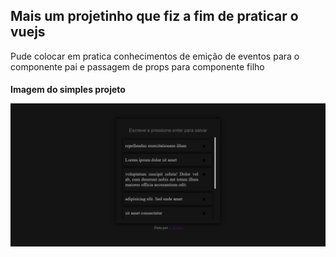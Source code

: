 <h2> Mais um projetinho que fiz a fim de praticar o vuejs </h2>
<p> Pude colocar em pratica conhecimentos de emição de eventos para o componente pai e passagem de props para componente filho </p>

<h4> Imagem do simples projeto </p>

<img src="./src/assets/image/something-vue.png" />
